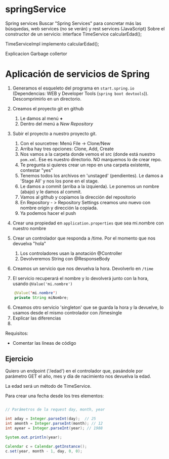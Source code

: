 # springService
Spring services
Buscar "Spring Services" para concretar más las búsquedas, web services (no se verán) y rest services (JavaScript)
Sobre el constructor de un servicio: 
interface TimeService
    calcularEdad();

TimeServiceImpl
    implemento calcularEdad();

Explicacion Garbage collertor

# Aplicación de servicios de Spring

1. Generamos el esqueleto del programa en `start.spring.io` (Dependencias: WEB y Developer Tools (`spring boot devtools`)). Descomprimirlo en un directorio.
2. Creamos el proyecto git en github 
    1. Le damos al menú **+** 
    2. Dentro del menú a *New Repository*
3. Subir el proyecto a nuestro proyecto git.
   1. Con el sourcetree: Menú File -> Clone/New
   2. Arriba hay tres opciones: Clone, Add, Create
   3. Nos vamos a la carpeta donde vemos el src (donde está nuestro `pom.xml`. Ese es nuestro directorio. NO marquemos lo de crear repo.
   4. Te pregunta si quieres crear un repo en una carpeta existente, contestar "yes"
   5. Tenemos todos los archivos en 'unstaged' (pendientes). Le damos a 'Stage All' y nos los pone en el stage.
   6. Le damos a commit (arriba a la izquierda). Le ponemos un nombre (abajo) y le damos al commit.
   7. Vamos al github y copiamos la dirección del repositorio
   8. En Repository - > Repository Settings creamos uno nuevo con nombre origin y dirección la copiada. 
   9. Ya podemos hacer el push
3. Crear una propiedad en `application.properties` que sea mi.nombre con nuestro nombre
4. Crear un controlador que responda a /time. Por el momento que nos devuelva "hola"
    1.  Los controladores usan la anotación @Controller
    2. Devolveremos String con @ResponseBody




5. Creamos un servicio que nos devuelva la hora. Devolverlo en `/time`

6. El servicio recuperará el nombre y lo devolverá junto con la hora, usando `@Value('mi.nombre')`

```java
    @Value('mi.nombre')
    private String miNombre;
```
6. Creamos otro servicio 'singleton' que se guarda la hora y la devuelve, lo usamos desde el mismo controlador con /timesingle
7. Explicar las diferencias
8. 
Requisitos:

- Comentar las líneas de código


## Ejercicio

Quiero un endpoint ('/edad') en el controlador que, pasándole por parámetro GET el año, mes y día de nacimiento nos devuelva la edad. 

La edad será un método de TimeService.

Para crear una fecha desde los tres elementos:

```java

// Parámetros de la request day, month, year

int aday = Integer.parseInt(day);  // 25
int amonth = Integer.parseInt(month); // 12
int ayear = Integer.parseInt(year); // 1988

System.out.println(year);

Calendar c = Calendar.getInstance();
c.set(year, month - 1, day, 0, 0);  

```